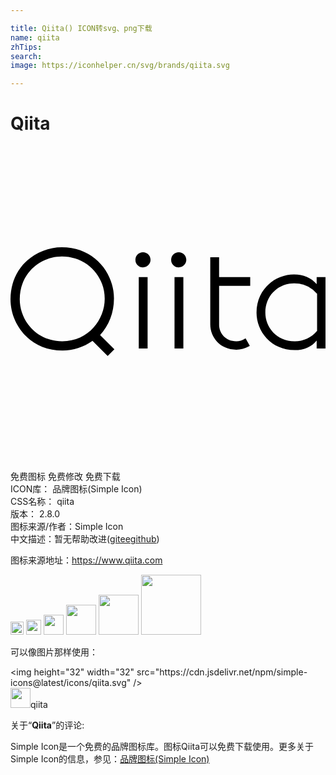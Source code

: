 ```yaml
---

title: Qiita() ICON转svg、png下载
name: qiita
zhTips: 
search: 
image: https://iconhelper.cn/svg/brands/qiita.svg

---
```


# Qiita  <small style="font-size: 60%;font-weight: 100"></small>

<div id="svg" class="svg-wrap">
<svg xmlns="http://www.w3.org/2000/svg" role="img" viewBox="0 0 24 24"><title>Qiita icon</title><path d="M7.883 11.615c0-1.92-1.474-3.904-3.974-3.904C1.987 7.71 0 9.183 0 11.679c0 1.92 1.474 3.905 3.973 3.905.801 0 1.602-.256 2.275-.736L7.402 16l.513-.512-1.09-1.088c.673-.736 1.058-1.696 1.058-2.785zm-3.974-3.2c1.827 0 3.269 1.408 3.269 3.232 0 1.569-1.218 3.233-3.237 3.233-2.018 0-3.236-1.632-3.236-3.2 0-2.049 1.634-3.265 3.204-3.265zm5.864 1.568h.673v5.44h-.673zm.32-.736a.574.574 0 0 1-.576-.576c0-.32.256-.576.576-.576.32 0 .577.256.577.576 0 .32-.256.576-.577.576zm2.724 0a.574.574 0 0 1-.577-.576c0-.32.257-.576.577-.576.32 0 .577.256.577.576 0 .32-.256.576-.577.576zm-.32.736h.673v5.44h-.673zm4.71 5.537c-1.25 0-1.987-.96-1.987-1.92V8.479h.673v1.504h2.371v.672h-2.37v2.977c0 .608.48 1.248 1.313 1.248.224 0 .449-.064.64-.192l.065-.032.32.576-.064.032c-.288.16-.64.256-.961.256zm4.454.032c-1.827 0-2.916-1.44-2.916-2.848 0-1.825 1.442-2.913 2.852-2.913.737 0 1.314.256 1.73.736v-.544H24v5.44h-.673v-.607c-.384.48-.961.736-1.666.736zm-.064-5.089c-1.09 0-2.18.832-2.18 2.24 0 1.089.834 2.177 2.244 2.177.64 0 1.282-.288 1.698-.8v-2.817a2.29 2.29 0 0 0-1.762-.8z"/></svg>
</div>
<detail full-name='qiita'></detail>

<div class="detail-page">
<p>
<span><span class="badge-success badge">免费图标</span> <span class="badge-success badge">免费修改</span>  <span class="badge-success badge">免费下载</span> </span>
<br/>
<span>
ICON库：
<span class="badge-secondary badge">品牌图标(Simple Icon)</span> 
</span>
<br/>
<span>
CSS名称：
<span class="badge-secondary badge">qiita</span> 
</span>

<br/>
<span>
版本：
<span class="badge-secondary badge">2.8.0</span> 
</span>
<br/>
<span>图标来源/作者：<span class="badge-light badge">Simple Icon</span></span> 
<br/>
<span class="zh-detail">中文描述：暂无<span class="help-link"><span>帮助改进</span>(<a href="https://gitee.com/liuwave/icon-helper/edit/master/json/brands/qiita.json" target="_blank" rel="noopener noreferrer">gitee</a><a href="https://github.com/liuwave/icon-helper/edit/master/json/brands/qiita.json" target="_blank" rel="noopener noreferrer">github</a></span>)</span><br/>
</p>
</div><div class="description description alert alert-light"><p>图标来源地址：<a href="https://www.qiita.com" target="_blank" rel="noopener noreferrer">https://www.qiita.com</a></p></div>
<div class="alert alert-dark">
<img height="21" width="21" src="https://cdn.jsdelivr.net/npm/simple-icons@latest/icons/qiita.svg" />
<img height="24" width="24" src="https://cdn.jsdelivr.net/npm/simple-icons@latest/icons/qiita.svg" />
<img height="32" width="32" src="https://cdn.jsdelivr.net/npm/simple-icons@latest/icons/qiita.svg" />
<img height="48" width="48" src="https://cdn.jsdelivr.net/npm/simple-icons@latest/icons/qiita.svg" />
<img height="64" width="64" src="https://cdn.jsdelivr.net/npm/simple-icons@latest/icons/qiita.svg" />
<img height="96" width="96" src="https://cdn.jsdelivr.net/npm/simple-icons@latest/icons/qiita.svg" />

</div>
<div>
  <p>可以像图片那样使用：    
  </p>
  <div class="alert alert-primary" style="font-size: 14px">
    &lt;img height="32" width="32" src="https://cdn.jsdelivr.net/npm/simple-icons@latest/icons/qiita.svg" /&gt;
    <copy-btn content='<img height="32" width="32" src="https://cdn.jsdelivr.net/npm/simple-icons@latest/icons/qiita.svg" />'></copy-btn>
  </div>
  <div class="alert alert-secondary">
    <img height="32" width="32" src="https://cdn.jsdelivr.net/npm/simple-icons@latest/icons/qiita.svg" />qiita
    <copy-btn content="qiita" btn-title="复制图标名称"></copy-btn>
  </div>
</div>
<div class="icon-detail__container">
<p>关于“<b>Qiita</b>”的评论:</p>
</div>
<Vssue title="关于“Qiita”的评论" />
<div><p>Simple Icon是一个免费的品牌图标库。图标Qiita可以免费下载使用。更多关于  Simple Icon的信息，参见：<a target="_blank" href="https://iconhelper.cn/brands.html">品牌图标(Simple Icon)</a>
</p></div>
